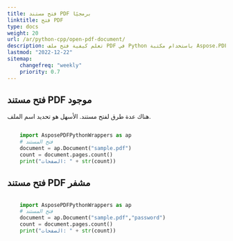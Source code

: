 ```yaml
---
title: فتح مستند PDF برمجيًا
linktitle: فتح PDF
type: docs
weight: 20
url: /ar/python-cpp/open-pdf-document/
description: تعلم كيفية فتح ملف PDF في Python باستخدام مكتبة Aspose.PDF لـ Python عبر C++. يمكنك فتح ملف PDF موجود، أو مستند من تدفق، أو مستند PDF مشفر.
lastmod: "2022-12-22"
sitemap:
    changefreq: "weekly"
    priority: 0.7
---
```


## فتح مستند PDF موجود

هناك عدة طرق لفتح مستند. الأسهل هو تحديد اسم الملف.

```python

    import AsposePDFPythonWrappers as ap
    # فتح المستند
    document = ap.Document("sample.pdf")
    count = document.pages.count()
    print("الصفحات: " + str(count))
```

## فتح مستند PDF مشفر

```python

    import AsposePDFPythonWrappers as ap
    # فتح المستند
    document = ap.Document("sample.pdf","password")
    count = document.pages.count()
    print("الصفحات: " + str(count))
```